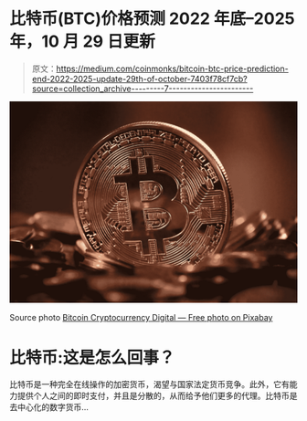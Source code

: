 # 比特币(BTC)价格预测 2022 年底–2025 年，10 月 29 日更新

> 原文：<https://medium.com/coinmonks/bitcoin-btc-price-prediction-end-2022-2025-update-29th-of-october-7403f78cf7cb?source=collection_archive---------7----------------------->

![](img/730d1c150f1970c3f3aa329398a9ce28.png)

Source photo [Bitcoin Cryptocurrency Digital — Free photo on Pixabay](https://pixabay.com/photos/bitcoin-cryptocurrency-digital-2007769/)

# 比特币:这是怎么回事？

比特币是一种完全在线操作的加密货币，渴望与国家法定货币竞争。此外，它有能力提供个人之间的即时支付，并且是分散的，从而给予他们更多的代理。比特币是去中心化的数字货币…